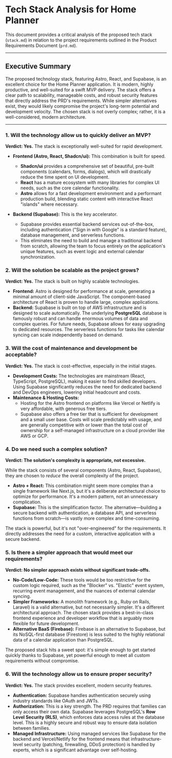 # Tech Stack Analysis for Home Planner

This document provides a critical analysis of the proposed tech stack (`stack.md`) in relation to the project requirements outlined in the Product Requirements Document (`prd.md`).

---

## Executive Summary

The proposed technology stack, featuring Astro, React, and Supabase, is an excellent choice for the Home Planner application. It is modern, highly productive, and well-suited for a swift MVP delivery. The stack offers a clear path to scalability, manageable costs, and robust security features that directly address the PRD's requirements. While simpler alternatives exist, they would likely compromise the project's long-term potential and development velocity. The chosen stack is not overly complex; rather, it is a well-considered, modern architecture.

---

### 1. Will the technology allow us to quickly deliver an MVP?

**Verdict: Yes.** The stack is exceptionally well-suited for rapid development.

- **Frontend (Astro, React, Shadcn/ui):** This combination is built for speed.

  - **Shadcn/ui** provides a comprehensive set of beautiful, pre-built components (calendars, forms, dialogs), which will drastically reduce the time spent on UI development.
  - **React** has a mature ecosystem with many libraries for complex UI needs, such as the core calendar functionality.
  - **Astro** allows for a fast development environment and a performant production build, blending static content with interactive React "islands" where necessary.

- **Backend (Supabase):** This is the key accelerator.
  - Supabase provides essential backend services out-of-the-box, including authentication ("Sign in with Google" is a standard feature), database management, and serverless functions.
  - This eliminates the need to build and manage a traditional backend from scratch, allowing the team to focus entirely on the application's unique features, such as event logic and external calendar synchronization.

### 2. Will the solution be scalable as the project grows?

**Verdict: Yes.** The stack is built on highly scalable technologies.

- **Frontend:** Astro is designed for performance at scale, generating a minimal amount of client-side JavaScript. The component-based architecture of React is proven to handle large, complex applications.
- **Backend:** Supabase is built on top of AWS infrastructure and is designed to scale automatically. The underlying **PostgreSQL** database is famously robust and can handle enormous volumes of data and complex queries. For future needs, Supabase allows for easy upgrading to dedicated resources. The serverless functions for tasks like calendar syncing can scale independently based on demand.

### 3. Will the cost of maintenance and development be acceptable?

**Verdict: Yes.** The stack is cost-effective, especially in the initial stages.

- **Development Costs:** The technologies are mainstream (React, TypeScript, PostgreSQL), making it easier to find skilled developers. Using Supabase significantly reduces the need for dedicated backend and DevOps engineers, lowering initial headcount and costs.
- **Maintenance & Hosting Costs:**
  - Hosting for the Astro frontend on platforms like Vercel or Netlify is very affordable, with generous free tiers.
  - Supabase also offers a free tier that is sufficient for development and a small user base. Costs will scale predictably with usage, and are generally competitive with or lower than the total cost of ownership for a self-managed infrastructure on a cloud provider like AWS or GCP.

### 4. Do we need such a complex solution?

**Verdict: The solution's complexity is appropriate, not excessive.**

While the stack consists of several components (Astro, React, Supabase), they are chosen to _reduce_ the overall complexity of the project.

- **Astro + React:** This combination might seem more complex than a single framework like Next.js, but it's a deliberate architectural choice to optimize for performance. It's a modern pattern, not an unnecessary complication.
- **Supabase:** This is the simplification factor. The alternative—building a secure backend with authentication, a database API, and serverless functions from scratch—is vastly more complex and time-consuming.

The stack is powerful, but it's not "over-engineered" for the requirements. It directly addresses the need for a custom, interactive application with a secure backend.

### 5. Is there a simpler approach that would meet our requirements?

**Verdict: No simpler approach exists without significant trade-offs.**

- **No-Code/Low-Code:** These tools would be too restrictive for the custom logic required, such as the "Blocker" vs. "Elastic" event system, recurring event management, and the nuances of external calendar syncing.
- **Simpler Frameworks:** A monolith framework (e.g., Ruby on Rails, Laravel) is a valid alternative, but not necessarily simpler. It's a different architectural approach. The chosen stack provides a best-in-class frontend experience and developer workflow that is arguably more flexible for future development.
- **Alternative BaaS (Firebase):** Firebase is an alternative to Supabase, but its NoSQL-first database (Firestore) is less suited to the highly relational data of a calendar application than PostgreSQL.

The proposed stack hits a sweet spot: it's simple enough to get started quickly thanks to Supabase, yet powerful enough to meet all custom requirements without compromise.

### 6. Will the technology allow us to ensure proper security?

**Verdict: Yes.** The stack provides excellent, modern security features.

- **Authentication:** Supabase handles authentication securely using industry standards like OAuth and JWTs.
- **Authorization:** This is a key strength. The PRD requires that families can only access their own data. Supabase leverages PostgreSQL's **Row Level Security (RLS)**, which enforces data access rules at the database level. This is a highly secure and robust way to ensure data isolation between families.
- **Managed Infrastructure:** Using managed services like Supabase for the backend and Vercel/Netlify for the frontend means that infrastructure-level security (patching, firewalling, DDoS protection) is handled by experts, which is a significant advantage over self-hosting.

